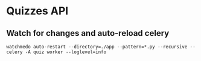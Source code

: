 # Quizzes API

## Watch for changes and auto-reload celery
`watchmedo auto-restart --directory=./app --pattern=*.py --recursive -- celery -A quiz worker --loglevel=info`
